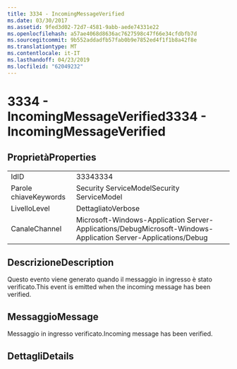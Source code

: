 ```yaml
---
title: 3334 - IncomingMessageVerified
ms.date: 03/30/2017
ms.assetid: 9fed3d02-72d7-4581-9abb-aede74331e22
ms.openlocfilehash: a57ae4068d8636ac7627598c47f66e34cfdbfb7d
ms.sourcegitcommit: 9b552addadfb57fab0b9e7852ed4f1f1b8a42f8e
ms.translationtype: MT
ms.contentlocale: it-IT
ms.lasthandoff: 04/23/2019
ms.locfileid: "62049232"
---
```

# <a name="3334---incomingmessageverified"></a><span data-ttu-id="112fd-102">3334 - IncomingMessageVerified</span><span class="sxs-lookup"><span data-stu-id="112fd-102">3334 - IncomingMessageVerified</span></span>
## <a name="properties"></a><span data-ttu-id="112fd-103">Proprietà</span><span class="sxs-lookup"><span data-stu-id="112fd-103">Properties</span></span>  
  
|||  
|-|-|  
|<span data-ttu-id="112fd-104">Id</span><span class="sxs-lookup"><span data-stu-id="112fd-104">ID</span></span>|<span data-ttu-id="112fd-105">3334</span><span class="sxs-lookup"><span data-stu-id="112fd-105">3334</span></span>|  
|<span data-ttu-id="112fd-106">Parole chiave</span><span class="sxs-lookup"><span data-stu-id="112fd-106">Keywords</span></span>|<span data-ttu-id="112fd-107">Security ServiceModel</span><span class="sxs-lookup"><span data-stu-id="112fd-107">Security ServiceModel</span></span>|  
|<span data-ttu-id="112fd-108">Livello</span><span class="sxs-lookup"><span data-stu-id="112fd-108">Level</span></span>|<span data-ttu-id="112fd-109">Dettagliato</span><span class="sxs-lookup"><span data-stu-id="112fd-109">Verbose</span></span>|  
|<span data-ttu-id="112fd-110">Canale</span><span class="sxs-lookup"><span data-stu-id="112fd-110">Channel</span></span>|<span data-ttu-id="112fd-111">Microsoft-Windows-Application Server-Applications/Debug</span><span class="sxs-lookup"><span data-stu-id="112fd-111">Microsoft-Windows-Application Server-Applications/Debug</span></span>|  
  
## <a name="description"></a><span data-ttu-id="112fd-112">Descrizione</span><span class="sxs-lookup"><span data-stu-id="112fd-112">Description</span></span>  
 <span data-ttu-id="112fd-113">Questo evento viene generato quando il messaggio in ingresso è stato verificato.</span><span class="sxs-lookup"><span data-stu-id="112fd-113">This event is emitted when the incoming message has been verified.</span></span>  
  
## <a name="message"></a><span data-ttu-id="112fd-114">Messaggio</span><span class="sxs-lookup"><span data-stu-id="112fd-114">Message</span></span>  
 <span data-ttu-id="112fd-115">Messaggio in ingresso verificato.</span><span class="sxs-lookup"><span data-stu-id="112fd-115">Incoming message has been verified.</span></span>  
  
## <a name="details"></a><span data-ttu-id="112fd-116">Dettagli</span><span class="sxs-lookup"><span data-stu-id="112fd-116">Details</span></span>
